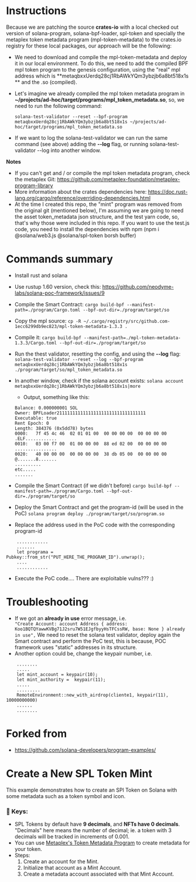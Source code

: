 # Instructions
Because we are patching the source **crates-io** with a local checked out version of solana-program, solana-bpf-loader, spl-token and specially the metaplex token metadata program (mpl-token-metadata) to the crates.io registry for these local packages, our approach will be the following:
- We need to download and compile the mpl-token-metadata and deploy it in our local environment. To do this, we need to add the compiled BPF mpl token program to the genesis configuration, using the "real" mpl address which is **metaqbxxUerdq28cj1RbAWkYQm3ybzjb6a8bt518x1s ** and the .so (compiled).
- Let's imagine we already compiled the mpl token metadata program in **~/projects/ad-hoc/target/programs/mpl_token_metadata.so**, so, we need to run the following command:

	`solana-test-validator --reset --bpf-program metaqbxxUerdq28cj1RbAWkYQm3ybzjb6a8bt518x1s ~/projects/ad-hoc/target/programs/mpl_token_metadata.so
`

- If we want to log the solana-test-validator we can run the same command (see above) adding the **--log** flag, or running solana-test-validator --log into another window.

**Notes**
- If you can't get and / or compile the mpl token metadata program, check the metaplex Git: https://github.com/metaplex-foundation/metaplex-program-library
- More information about the crates dependencies here: https://doc.rust-lang.org/cargo/reference/overriding-dependencies.html
- At the time I created this repo, the "mint" program was removed from the original git (mentioned below), I'm assuming we are going to need the asset token_metadata json structure, and the test yarn code, so, that's why those were included in this repo. If you want to use the test.js code, you need to install the dependencies with npm (npm i @solana/web3.js @solana/spl-token borsh buffer)

# Commands summary
- Install rust and solana
- Use rustup 1.60 version, check this: https://github.com/neodyme-labs/solana-poc-framework/issues/9
- Compile the Smart Contract:
	`cargo build-bpf --manifest-path=./program/Cargo.toml --bpf-out-dir=./program/target/so
`
- Copy the mpl source:
	`cp -R ~/.cargo/registry/src/github.com-1ecc6299db9ec823/mpl-token-metadata-1.3.3 .`
- Compile it:
	`cargo build-bpf --manifest-path=./mpl-token-metadata-1.3.3/Cargo.toml --bpf-out-dir=./program/target/so
`
- Run the thest validator, resetting the config, and using the **--log** flag:
	`solana-test-validator --reset --log --bpf-program metaqbxxUerdq28cj1RbAWkYQm3ybzjb6a8bt518x1s ./program/target/so/mpl_token_metadata.so
`
- In another window, check if the solana account exists:
`solana account metaqbxxUerdq28cj1RbAWkYQm3ybzjb6a8bt518x1s|more
`
	- Output, something like this:
	```	Public Key: metaqbxxUerdq28cj1RbAWkYQm3ybzjb6a8bt518x1s
	Balance: 0.000000001 SOL
	Owner: BPFLoader2111111111111111111111111111111111
	Executable: true
	Rent Epoch: 0
	Length: 384376 (0x5dd78) bytes
	0000:   7f 45 4c 46  02 01 01 00  00 00 00 00  00 00 00 00   .ELF............
	0010:   03 00 f7 00  01 00 00 00  88 ed 02 00  00 00 00 00   ................
	0020:   40 00 00 00  00 00 00 00  38 db 05 00  00 00 00 00   @.......8.......
	..........
	etc.....
	.......
	```
- Compile the Smart Contract (if we didn't before)
	`cargo build-bpf --manifest-path=./program/Cargo.toml --bpf-out-dir=./program/target/so
	`
- Deploy the Smart Contract and get the program-id (will be used in the PoC)
	`solana program deploy ./program/target/so/program.so`

- Replace the address used in the PoC code with the corresponding program-id

```
	............
	.......   
	let programa = Pubkey::from_str("PUT_HERE_THE_PROGRAM_ID").unwrap();
	....
	............
```
- Execute the PoC code.... There are exploitable vulns??? :)

# Troubleshooting
- If we got an **already in use** error message, i.e.
`                            "Create Account: account Address { address: 	Koo1BQTQYawwKVBg71J2sru7W51EJgfbyyHsTFCssRW, base: None } already in use",
	`
	We need to reset the solana test validator, deploy again the Smart contract and perform the PoC test, this is because, POC framework uses "static" addresses in its structure.
- Another option could be, change the keypair number, i.e.
```
	........
	.....
    let mint_account = keypair(10);
    let mint_authority =  keypair(11);
	.....
	.........
    RemoteEnvironment::new_with_airdrop(cliente1, keypair(11), 10000000000)
	......
	........
```

# Forked from
- https://github.com/solana-developers/program-examples/

# Create a New SPL Token Mint

This example demonstrates how to create an SPl Token on Solana with some metadata such as a token symbol and icon.

### :key: Keys:

- SPL Tokens by default have **9 decimals**, and **NFTs have 0 decimals**. "Decimals" here means the number of decimal; ie. a token with 3 decimals will be tracked in increments of 0.001.   
- You can use [Metaplex's Token Metadata Program](https://docs.metaplex.com/) to create metadata for your token.
- Steps:
    1. Create an account for the Mint.
    2. Initialize that account as a Mint Account.
    3. Create a metadata account associated with that Mint Account.